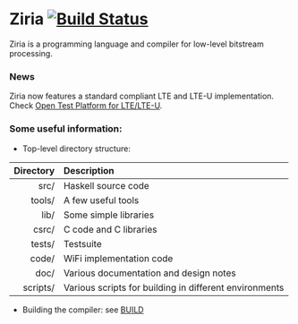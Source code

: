 # Ziria [![Build Status][status]](https://travis-ci.org/dimitriv/Ziria)

Ziria is a programming language and compiler for low-level bitstream processing.


### News

Ziria now features a standard compliant LTE and LTE-U implementation. Check [Open Test Platform for LTE/LTE-U](https://github.com/Microsoft/OTP4LTE-U). 


### Some useful information:

* Top-level directory structure:

| Directory | Description                                            |
| ---------:|:------------------------------------------------------ |
|     src/  | Haskell source code                                    |
|   tools/  | A few useful tools                                     |
|     lib/  | Some simple libraries                                  |
|    csrc/  | C code and C libraries                                 |
|   tests/  | Testsuite                                              |
|    code/  | WiFi implementation code                               |
|     doc/  | Various documentation and design notes                 |
| scripts/  | Various scripts for building in different environments |

* Building the compiler: see [BUILD](https://github.com/dimitriv/Ziria/blob/master/BUILD)

[status]: https://travis-ci.org/dimitriv/Ziria.svg?branch=master


